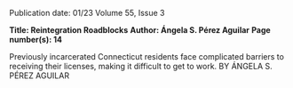 Publication date: 01/23
Volume 55, Issue 3

**Title: Reintegration Roadblocks**
**Author: Ángela S. Pérez Aguilar**
**Page number(s): 14**

Previously incarcerated Connecticut residents 
face complicated barriers to receiving their 
licenses, making it difficult to get to work. 
BY ÁNGELA S. PÉREZ AGUILAR
